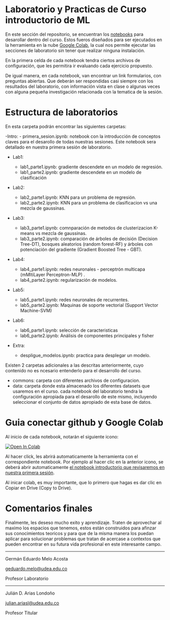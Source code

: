 # Laboratorio y Practicas de Curso introductorio de ML

En este sección del repositorio, se encuentran los [notebooks](https://jupyter.org) para desarollar dentro del curso. Estos fueros diseñados para ser ejecutados en la herramienta en la nube [Google Colab](https://colab.research.google.com/notebooks/basic_features_overview.ipynb), la cual nos permite ejecutar las secciones de laboratorio sin tener que realizar ninguna instalación.

En la primera celda de cada notebook tendra ciertos archivos de configuración, que les permitira ir evaluando cada ejercicio propuesto.

De igual manera, en cada notebook, van encontrar un link formularios, con preguntas abiertas. Que deberán ser respondidas casi siempre con los resultados del laboratorio, con información vista en clase o algunas veces con alguna pequeña investigación relacionada con la tematica de la sesión.


# Estructura de laboratorios
En esta carpeta podrán encontrar las siguientes carpetas:

-Intro:
    - primera_sesion.ipynb: notebook con la introducción de conceptos claves para el desarollo de todas nuestras sesiones. Este notebook sera detallado en nuestra primera sesión de laboratorio.
- Lab1:
    - lab1_parte1.ipynb: gradiente descendete en un modelo de regresión.
    - lab1_parte2.ipynb: gradiente descendete en un modelo de clasificación

- Lab2:
    - lab2_parte1.ipynb: KNN para un problema de regresión.
    - lab2_parte2.ipynb: KNN para un problema de clasificacion vs una mezcla de gaussinas.

- Lab3:
    - lab3_parte1.ipynb: comnparación de metodos de clusterizacion K-means vs mezcla de gaussinas.
    - lab3_parte2.ipynb: comparación de árboles de decisión (Decision Tree-DT), bosques aleatorios (random forest-RF) y árboles con potenciación del gradiente (Gradient Boosted Tree - GBT).

- Lab4:
    - lab4_parte1.ipynb: redes neuronales - perceptrón multicapa (mMltiLayer Perceptron-MLP) .
    - lab4_parte2.ipynb: regularización de modelos.

- Lab5:
    - lab5_parte1.ipynb: redes neuronales de recurrentes.
    - lab5_parte2.ipynb: Maquinas de soporte vectorial (Support Vector Machine-SVM)

- Lab6:
    - lab6_parte1.ipynb: selección de caracteristicas
    - lab6_parte2.ipynb: Análisis de componentes principales y fisher  

- Extra:
    - despligue_modelos.ipynb: practica para desplegar un modelo.

Existen 2 carpetas adicionales a las descritas anteriormente, cuyo contenido no es ncesario entenderlo para el desarrollo del curso.

- commons: carpeta con diferentes archivos de configuracion.
- data: carpeta donde esta almacenado los diferentes datasets que usaremos en el curso.  cada notebook del laboratorio tendra la configuración apropiada para el desarollo de este mismo, incluyendo seleccionar el conjunto de datos apropiado de esta base de datos.


# Guia conectar github y Google Colab

Al inicio de cada notebook, notarán el siguiente icono:

<a href="https://colab.research.google.com/github/jdariasl/ML_2020/blob/master/Labs/Intro/Intro.ipynb" target="_parent"><img src="https://colab.research.google.com/assets/colab-badge.svg" alt="Open In Colab"/></a>

Al hacer click, les abrirá automaticamente la herramienta con el correspondiente notebook. Por ejemplo al hacer clic en la anterior icono, se deberá abrir automaticamente [el notebook introductorio que revisaremos en nuestra primera sesión](https://github.com/jdariasl/ML_2020/blob/master/Labs/Intro/Intro.ipynb).

Al inicar colab, es muy importante, que lo primero que hagas es dar clic en Copiar en Drive (Copy to Drive).

# Comentarios finales

Finalmente, les deseso mucho exito y aprendizaje. Traten de aprovechar al maximo los espacios que tenemos, estos  están construidos para afinzar sus conocimientos teoricos y para que de la misma manera los puedan aplicar para solucionar problemas que tratan de acercase a contextos que pueden encontrar en su futura vida profesional en este interesante campo.

----

Germán Eduardo Melo Acosta

geduardo.melo@udea.edu.co

Profesor Laboratorio

----
Julián D. Arias Londoño

julian.ariasl@udea.edu.co

Profesor Titular